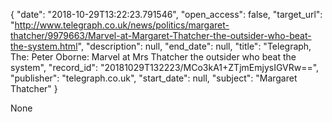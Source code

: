 {
  "date": "2018-10-29T13:22:23.791546", 
  "open_access": false, 
  "target_url": "http://www.telegraph.co.uk/news/politics/margaret-thatcher/9979663/Marvel-at-Margaret-Thatcher-the-outsider-who-beat-the-system.html", 
  "description": null, 
  "end_date": null, 
  "title": "Telegraph, The: Peter Oborne: Marvel at Mrs Thatcher the outsider who beat the system", 
  "record_id": "20181029T132223/MCo3kA1+ZTjmEmjysIGVRw==", 
  "publisher": "telegraph.co.uk", 
  "start_date": null, 
  "subject": "Margaret Thatcher"
}

None